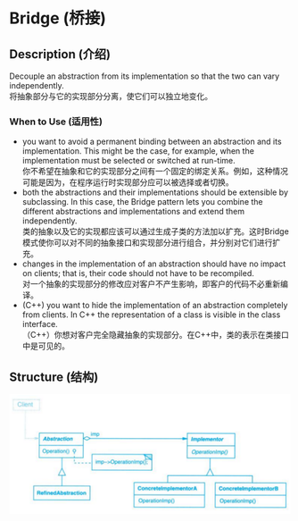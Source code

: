 # Bridge (桥接)

## Description (介绍)

Decouple an abstraction from its implementation so that the two can vary independently.   
将抽象部分与它的实现部分分离，使它们可以独立地变化。

### When to Use (适用性)

- you want to avoid a permanent binding between an abstraction and its implementation. This might be the case, for example, when the implementation must be selected or switched at run-time.  
你不希望在抽象和它的实现部分之间有一个固定的绑定关系。例如，这种情况可能是因为，在程序运行时实现部分应可以被选择或者切换。
- both the abstractions and their implementations should be extensible by subclassing. In this case, the Bridge pattern lets you combine the different abstractions and implementations and extend them independently.  
类的抽象以及它的实现都应该可以通过生成子类的方法加以扩充。这时Bridge模式使你可以对不同的抽象接口和实现部分进行组合，并分别对它们进行扩充。
- changes in the implementation of an abstraction should have no impact on clients; that is, their code should not have to be recompiled.  
对一个抽象的实现部分的修改应对客户不产生影响，即客户的代码不必重新编译。
- (C++) you want to hide the implementation of an abstraction completely from clients. In C++ the representation of a class is visible in the class interface.  
（C++）你想对客户完全隐藏抽象的实现部分。在C++中，类的表示在类接口中是可见的。

## Structure (结构)
![Bridge Structure](structure.png)
